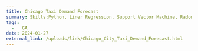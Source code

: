 ```yaml
---
title: Chicago Taxi Demand Forecast
summary: Skills:Python, Liner Regression, Support Vector Machine, Radom Forest, Logistic Regression, Xgboost
tags:
  -   GA
date: 2024-01-27
external_link: /uploads/link/Chicago_City_Taxi_Demand_Forecast.html
---
```

